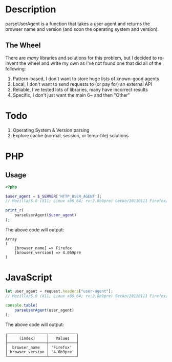 # Description

parseUserAgent is a function that takes a user agent and returns the browser name and version (and soon the operating system and version).

## The Wheel

There are _many_ libraries and solutions for this problem, but I decided to re-invent the wheel and write my own as I've not found one that did all of the following:

1. Pattern-based, I don't want to store huge lists of known-good agents
2. Local, I don't want to send requests to (or pay for) an external API
3. Reliable, I've tested lots of libraries, many have incorrect results
4. Specific, I don't just want the main 6~ and then "Other"

# Todo

1. Operating System & Version parsing
2. Explore cache (normal, session, or temp-file) solutions

# PHP

## Usage

```php
<?php

$user_agent = $_SERVER['HTTP_USER_AGENT'];
// Mozilla/5.0 (X11; Linux x86_64; rv:2.0b9pre) Gecko/20110111 Firefox/4.0b9pre

print_r(
    parseUserAgent($user_agent)
);
```

The above code will output:

```
Array
(
    [browser_name] => Firefox
    [browser_version] => 4.0b9pre
)
```

# JavaScript

```js
let user_agent = request.headers["user-agent"];
// Mozilla/5.0 (X11; Linux x86_64; rv:2.0b9pre) Gecko/20110111 Firefox/4.0b9pre

console.table(
    parseUserAgent(user_agent)
);
```

The above code will output:

```
┌─────────────────┬────────────┐
│     (index)     │   Values   │
├─────────────────┼────────────┤
│  browser_name   │ 'Firefox'  │
│ browser_version │ '4.0b9pre' │
└─────────────────┴────────────┘
```
